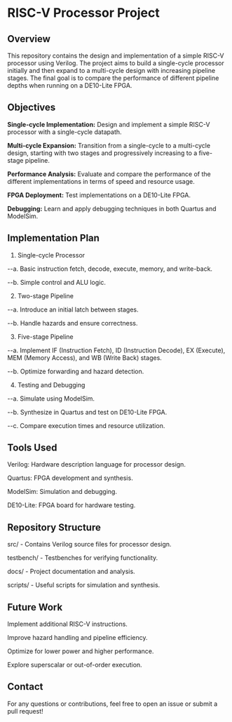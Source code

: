 # RISC-V Processor Project

## Overview

This repository contains the design and implementation of a simple RISC-V processor using Verilog. The project aims to build a single-cycle processor initially and then expand to a multi-cycle design with increasing pipeline stages. The final goal is to compare the performance of different pipeline depths when running on a DE10-Lite FPGA.

## Objectives

**Single-cycle Implementation:** Design and implement a simple RISC-V processor with a single-cycle datapath.

**Multi-cycle Expansion:** Transition from a single-cycle to a multi-cycle design, starting with two stages and progressively increasing to a five-stage pipeline.

**Performance Analysis:** Evaluate and compare the performance of the different implementations in terms of speed and resource usage.

**FPGA Deployment:** Test implementations on a DE10-Lite FPGA.

**Debugging:** Learn and apply debugging techniques in both Quartus and ModelSim.

## Implementation Plan

1. Single-cycle Processor

  --a. Basic instruction fetch, decode, execute, memory, and write-back.

  --b. Simple control and ALU logic.

2. Two-stage Pipeline

  --a. Introduce an initial latch between stages.

  --b. Handle hazards and ensure correctness.

3. Five-stage Pipeline

  --a. Implement IF (Instruction Fetch), ID (Instruction Decode), EX (Execute), MEM (Memory Access), and WB (Write Back) stages.

  --b. Optimize forwarding and hazard detection.

4. Testing and Debugging

  --a. Simulate using ModelSim.

  --b. Synthesize in Quartus and test on DE10-Lite FPGA.

  --c. Compare execution times and resource utilization.

## Tools Used

Verilog: Hardware description language for processor design.

Quartus: FPGA development and synthesis.

ModelSim: Simulation and debugging.

DE10-Lite: FPGA board for hardware testing.

## Repository Structure

src/ - Contains Verilog source files for processor design.

testbench/ - Testbenches for verifying functionality.

docs/ - Project documentation and analysis.

scripts/ - Useful scripts for simulation and synthesis.

## Future Work

Implement additional RISC-V instructions.

Improve hazard handling and pipeline efficiency.

Optimize for lower power and higher performance.

Explore superscalar or out-of-order execution.

## Contact

For any questions or contributions, feel free to open an issue or submit a pull request!
